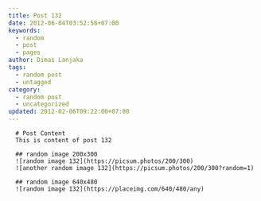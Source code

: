```yaml
---
title: Post 132
date: 2012-06-04T03:52:58+07:00
keywords:
  - random
  - post
  - pages
author: Dimas Lanjaka
tags:
  - random post
  - untagged
category:
  - random post
  - uncategorized
updated: 2012-02-06T09:22:00+07:00
---
```


      # Post Content
      This is content of post 132

      ## random image 200x300
      ![random image 132](https://picsum.photos/200/300)
      ![another random image 132](https://picsum.photos/200/300?random=1)

      ## random image 640x480
      ![random image 132](https://placeimg.com/640/480/any)
      